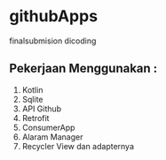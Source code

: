 # githubApps
finalsubmision dicoding

## Pekerjaan Menggunakan :
1. Kotlin
2. Sqlite
3. API Github
4. Retrofit
5. ConsumerApp
6. Alaram Manager
7. Recycler View dan adapternya
